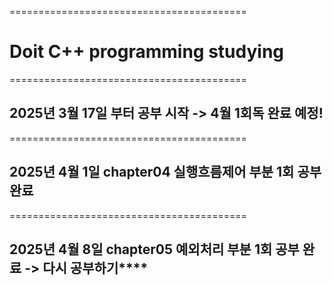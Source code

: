=========================================
# Doit C++ programming studying
=========================================

## 2025년 3월 17일 부터 공부 시작 -> 4월 1회독 완료 예정! <br/>
=========================================

## 2025년 4월 1일 chapter04 실행흐름제어 부분 1회 공부 완료 <br/>

=========================================

## 2025년 4월 8일 chapter05 예외처리 부분 1회 공부 완료 -> 다시 공부하기****<br/> 